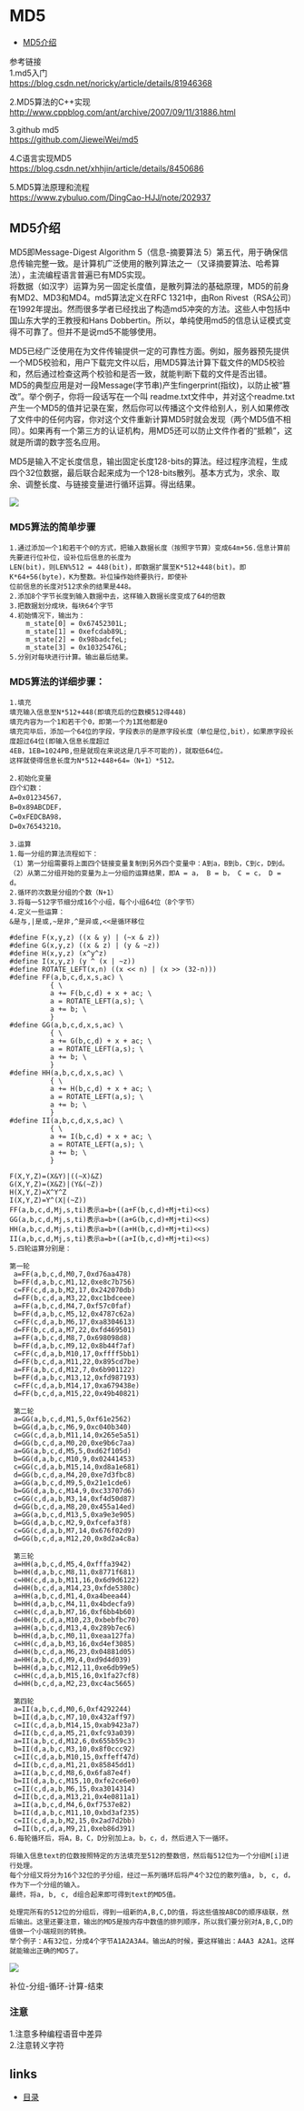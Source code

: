 # MD5
- [MD5介绍](#1)


参考链接  
1.md5入门     
https://blog.csdn.net/noricky/article/details/81946368   

2.MD5算法的C++实现  
http://www.cppblog.com/ant/archive/2007/09/11/31886.html  

3.github md5  
https://github.com/JieweiWei/md5  

4.C语言实现MD5  
https://blog.csdn.net/xhhjin/article/details/8450686 

5.MD5算法原理和流程  
https://www.zybuluo.com/DingCao-HJJ/note/202937

## <a id="1">MD5介绍</a>
MD5即Message-Digest Algorithm 5（信息-摘要算法 5）第五代，用于确保信息传输完整一致。是计算机广泛使用的散列算法之一（又译摘要算法、哈希算法），主流编程语言普遍已有MD5实现。  
将数据（如汉字）运算为另一固定长度值，是散列算法的基础原理，MD5的前身有MD2、MD3和MD4。md5算法定义在RFC 1321中，由Ron Rivest（RSA公司）在1992年提出。然而很多学者已经找出了构造md5冲突的方法。这些人中包括中国山东大学的王教授和Hans Dobbertin。所以，单纯使用md5的信息认证模式变得不可靠了。但并不是说md5不能够使用。  

MD5已经广泛使用在为文件传输提供一定的可靠性方面。例如，服务器预先提供一个MD5校验和，用户下载完文件以后，用MD5算法计算下载文件的MD5校验和，然后通过检查这两个校验和是否一致，就能判断下载的文件是否出错。  
MD5的典型应用是对一段Message(字节串)产生fingerprint(指纹)，以防止被“篡改”。举个例子，你将一段话写在一个叫 readme.txt文件中，并对这个readme.txt产生一个MD5的值并记录在案，然后你可以传播这个文件给别人，别人如果修改了文件中的任何内容，你对这个文件重新计算MD5时就会发现（两个MD5值不相同）。如果再有一个第三方的认证机构，用MD5还可以防止文件作者的“抵赖”，这就是所谓的数字签名应用。  

MD5是输入不定长度信息，输出固定长度128-bits的算法。经过程序流程，生成四个32位数据，最后联合起来成为一个128-bits散列。基本方式为，求余、取余、调整长度、与链接变量进行循环运算。得出结果。  

<img src="./image/10-1.jpg" style="zoom:100%" />

### MD5算法的简单步骤
```shell
1.通过添加一个1和若干个0的方式，把输入数据长度（按照字节算）变成64m+56.信息计算前先要进行位补位，设补位后信息的长度为
LEN(bit)，则LEN%512 = 448(bit)，即数据扩展至K*512+448(bit)。即K*64+56(byte)，K为整数。补位操作始终要执行，即使补
位前信息的长度对512求余的结果是448。
2.添加8个字节长度到输入数据中去，这样输入数据长度变成了64的倍数 
3.把数据划分成块，每块64个字节 
4.初始情况下，输出为：                                                                    
    m_state[0] = 0x67452301L;
    m_state[1] = 0xefcdab89L;
    m_state[2] = 0x98badcfeL;
    m_state[3] = 0x10325476L; 
5.分别对每块进行计算。输出最后结果。
```

### MD5算法的详细步骤：
```shell
1.填充
填充输入信息至N*512+448(即填充后的位数模512得448)
填充内容为一个1和若干个0，即第一个为1其他都是0
填充完毕后，添加一个64位的字段，字段表示的是原字段长度（单位是位,bit），如果原字段长度超过64位(即输入信息长度超过
4EB，1EB=1024PB,但是就现在来说这是几乎不可能的)，就取低64位。 
这样就使得信息长度为N*512+448+64=（N+1）*512。

2.初始化变量
四个幻数：
A=0x01234567，
B=0x89ABCDEF，
C=0xFEDCBA98，
D=0x76543210。

3.运算
1.每一分组的算法流程如下：
（1）第一分组需要将上面四个链接变量复制到另外四个变量中：A到a，B到b，C到c，D到d。
（2）从第二分组开始的变量为上一分组的运算结果，即A = a， B = b， C = c， D = d。
2.循环的次数是分组的个数（N+1）
3.将每一512字节细分成16个小组，每个小组64位（8个字节）
4.定义一些运算：
&是与,|是或,~是非,^是异或,<<是循环移位

#define F(x,y,z) ((x & y) | (~x & z))
#define G(x,y,z) ((x & z) | (y & ~z))
#define H(x,y,z) (x^y^z)
#define I(x,y,z) (y ^ (x | ~z))
#define ROTATE_LEFT(x,n) ((x << n) | (x >> (32-n)))
#define FF(a,b,c,d,x,s,ac) \
          { \
          a += F(b,c,d) + x + ac; \
          a = ROTATE_LEFT(a,s); \
          a += b; \
          }
#define GG(a,b,c,d,x,s,ac) \
          { \
          a += G(b,c,d) + x + ac; \
          a = ROTATE_LEFT(a,s); \
          a += b; \
          }
#define HH(a,b,c,d,x,s,ac) \
          { \
          a += H(b,c,d) + x + ac; \
          a = ROTATE_LEFT(a,s); \
          a += b; \
          }
#define II(a,b,c,d,x,s,ac) \
          { \
          a += I(b,c,d) + x + ac; \
          a = ROTATE_LEFT(a,s); \
          a += b; \
          }          

F(X,Y,Z)=(X&Y)|((~X)&Z)  
G(X,Y,Z)=(X&Z)|(Y&(~Z))  
H(X,Y,Z)=X^Y^Z  
I(X,Y,Z)=Y^(X|(~Z))
FF(a,b,c,d,Mj,s,ti)表示a=b+((a+F(b,c,d)+Mj+ti)<<s)  
GG(a,b,c,d,Mj,s,ti)表示a=b+((a+G(b,c,d)+Mj+ti)<<s)  
HH(a,b,c,d,Mj,s,ti)表示a=b+((a+H(b,c,d)+Mj+ti)<<s)  
II(a,b,c,d,Mj,s,ti)表示a=b+((a+I(b,c,d)+Mj+ti)<<s)  
5.四轮运算分别是：

第一轮  
 a=FF(a,b,c,d,M0,7,0xd76aa478)  
 b=FF(d,a,b,c,M1,12,0xe8c7b756)  
 c=FF(c,d,a,b,M2,17,0x242070db)  
 d=FF(b,c,d,a,M3,22,0xc1bdceee)  
 a=FF(a,b,c,d,M4,7,0xf57c0faf)  
 b=FF(d,a,b,c,M5,12,0x4787c62a)  
 c=FF(c,d,a,b,M6,17,0xa8304613)  
 d=FF(b,c,d,a,M7,22,0xfd469501)  
 a=FF(a,b,c,d,M8,7,0x698098d8)  
 b=FF(d,a,b,c,M9,12,0x8b44f7af)  
 c=FF(c,d,a,b,M10,17,0xffff5bb1)  
 d=FF(b,c,d,a,M11,22,0x895cd7be)  
 a=FF(a,b,c,d,M12,7,0x6b901122)  
 b=FF(d,a,b,c,M13,12,0xfd987193)  
 c=FF(c,d,a,b,M14,17,0xa679438e)  
 d=FF(b,c,d,a,M15,22,0x49b40821)  
 
 第二轮  
 a=GG(a,b,c,d,M1,5,0xf61e2562)  
 b=GG(d,a,b,c,M6,9,0xc040b340)  
 c=GG(c,d,a,b,M11,14,0x265e5a51)  
 d=GG(b,c,d,a,M0,20,0xe9b6c7aa)  
 a=GG(a,b,c,d,M5,5,0xd62f105d)  
 b=GG(d,a,b,c,M10,9,0x02441453)  
 c=GG(c,d,a,b,M15,14,0xd8a1e681)  
 d=GG(b,c,d,a,M4,20,0xe7d3fbc8)  
 a=GG(a,b,c,d,M9,5,0x21e1cde6)  
 b=GG(d,a,b,c,M14,9,0xc33707d6)  
 c=GG(c,d,a,b,M3,14,0xf4d50d87)  
 d=GG(b,c,d,a,M8,20,0x455a14ed)  
 a=GG(a,b,c,d,M13,5,0xa9e3e905)  
 b=GG(d,a,b,c,M2,9,0xfcefa3f8)  
 c=GG(c,d,a,b,M7,14,0x676f02d9)  
 d=GG(b,c,d,a,M12,20,0x8d2a4c8a)  
 
 第三轮  
 a=HH(a,b,c,d,M5,4,0xfffa3942)  
 b=HH(d,a,b,c,M8,11,0x8771f681)  
 c=HH(c,d,a,b,M11,16,0x6d9d6122)  
 d=HH(b,c,d,a,M14,23,0xfde5380c)  
 a=HH(a,b,c,d,M1,4,0xa4beea44)  
 b=HH(d,a,b,c,M4,11,0x4bdecfa9)  
 c=HH(c,d,a,b,M7,16,0xf6bb4b60)  
 d=HH(b,c,d,a,M10,23,0xbebfbc70)  
 a=HH(a,b,c,d,M13,4,0x289b7ec6)  
 b=HH(d,a,b,c,M0,11,0xeaa127fa)  
 c=HH(c,d,a,b,M3,16,0xd4ef3085)  
 d=HH(b,c,d,a,M6,23,0x04881d05)  
 a=HH(a,b,c,d,M9,4,0xd9d4d039)  
 b=HH(d,a,b,c,M12,11,0xe6db99e5)  
 c=HH(c,d,a,b,M15,16,0x1fa27cf8)  
 d=HH(b,c,d,a,M2,23,0xc4ac5665)  
 
 第四轮  
 a=II(a,b,c,d,M0,6,0xf4292244)  
 b=II(d,a,b,c,M7,10,0x432aff97)  
 c=II(c,d,a,b,M14,15,0xab9423a7)  
 d=II(b,c,d,a,M5,21,0xfc93a039)  
 a=II(a,b,c,d,M12,6,0x655b59c3)  
 b=II(d,a,b,c,M3,10,0x8f0ccc92)  
 c=II(c,d,a,b,M10,15,0xffeff47d)  
 d=II(b,c,d,a,M1,21,0x85845dd1)  
 a=II(a,b,c,d,M8,6,0x6fa87e4f)  
 b=II(d,a,b,c,M15,10,0xfe2ce6e0)  
 c=II(c,d,a,b,M6,15,0xa3014314)  
 d=II(b,c,d,a,M13,21,0x4e0811a1)  
 a=II(a,b,c,d,M4,6,0xf7537e82)  
 b=II(d,a,b,c,M11,10,0xbd3af235)  
 c=II(c,d,a,b,M2,15,0x2ad7d2bb)  
 d=II(b,c,d,a,M9,21,0xeb86d391) 
6.每轮循环后，将A，B，C，D分别加上a，b，c，d，然后进入下一循环。

将输入信息text的位数按照特定的方法填充至512的整数倍，然后每512位为一个分组M[i]进行处理。
每个分组又将分为16个32位的子分组，经过一系列循环后将产4个32位的散列值a, b, c, d，作为下一个分组的输入。
最终，将a, b, c, d组合起来即可得到text的MD5值。

处理完所有的512位的分组后，得到一组新的A,B,C,D的值，将这些值按ABCD的顺序级联，然后输出。这里还要注意，输出的MD5是按内存中数值的排列顺序，所以我们要分别对A,B,C,D的值做一个小端规则的转换。
举个例子：A有32位，分成4个字节A1A2A3A4。输出A的时候，要这样输出：A4A3 A2A1。这样就能输出正确的MD5了。
```

<img src="./image/10-2.svg" style="zoom:100%" />

补位-分组-循环-计算-结束

### 注意
1.注意多种编程语音中差异   
2.注意转义字符  

## links
  * [目录](<目录.md>)